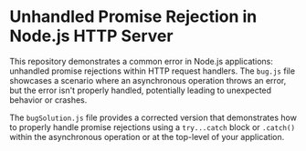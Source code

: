 # Unhandled Promise Rejection in Node.js HTTP Server

This repository demonstrates a common error in Node.js applications: unhandled promise rejections within HTTP request handlers.  The `bug.js` file showcases a scenario where an asynchronous operation throws an error, but the error isn't properly handled, potentially leading to unexpected behavior or crashes.

The `bugSolution.js` file provides a corrected version that demonstrates how to properly handle promise rejections using a `try...catch` block or `.catch()` within the asynchronous operation or at the top-level of your application.